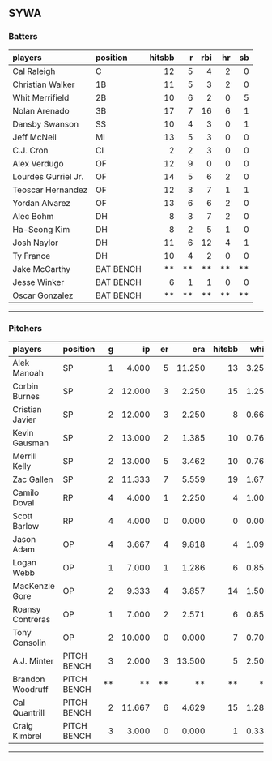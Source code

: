## SYWA

### Batters

 
|players             |position  | hitsbb|  r| rbi| hr| sb| 
|:-------------------|:---------|------:|--:|---:|--:|--:| 
|Cal Raleigh         |C         |     12|  5|   4|  2|  0| 
|Christian Walker    |1B        |     11|  5|   3|  2|  0| 
|Whit Merrifield     |2B        |     10|  6|   2|  0|  5| 
|Nolan Arenado       |3B        |     17|  7|  16|  6|  1| 
|Dansby Swanson      |SS        |     10|  4|   3|  0|  1| 
|Jeff McNeil         |MI        |     13|  5|   3|  0|  0| 
|C.J. Cron           |CI        |      2|  2|   3|  0|  0| 
|Alex Verdugo        |OF        |     12|  9|   0|  0|  0| 
|Lourdes Gurriel Jr. |OF        |     14|  5|   6|  2|  0| 
|Teoscar Hernandez   |OF        |     12|  3|   7|  1|  1| 
|Yordan Alvarez      |OF        |     13|  6|   6|  2|  0| 
|Alec Bohm           |DH        |      8|  3|   7|  2|  0| 
|Ha-Seong Kim        |DH        |      8|  2|   5|  1|  0| 
|Josh Naylor         |DH        |     11|  6|  12|  4|  1| 
|Ty France           |DH        |     10|  4|   2|  0|  0| 
|Jake McCarthy       |BAT BENCH |     **| **|  **| **| **| 
|Jesse Winker        |BAT BENCH |      6|  1|   1|  0|  0| 
|Oscar Gonzalez      |BAT BENCH |     **| **|  **| **| **| 


* * *

### Pitchers

 
|players          |position    |  g|     ip| er|    era| hitsbb|  whip| so|  w| sv| 
|:----------------|:-----------|--:|------:|--:|------:|------:|-----:|--:|--:|--:| 
|Alek Manoah      |SP          |  1|  4.000|  5| 11.250|     13| 3.250|  3|  0|  0| 
|Corbin Burnes    |SP          |  2| 12.000|  3|  2.250|     15| 1.250| 14|  1|  0| 
|Cristian Javier  |SP          |  2| 12.000|  3|  2.250|      8| 0.667| 16|  2|  0| 
|Kevin Gausman    |SP          |  2| 13.000|  2|  1.385|     10| 0.769| 19|  0|  0| 
|Merrill Kelly    |SP          |  2| 13.000|  5|  3.462|     10| 0.769| 15|  1|  0| 
|Zac Gallen       |SP          |  2| 11.333|  7|  5.559|     19| 1.676|  8|  1|  0| 
|Camilo Doval     |RP          |  4|  4.000|  1|  2.250|      4| 1.000|  7|  0|  3| 
|Scott Barlow     |RP          |  4|  4.000|  0|  0.000|      0| 0.000|  4|  1|  2| 
|Jason Adam       |OP          |  4|  3.667|  4|  9.818|      4| 1.091|  4|  1|  1| 
|Logan Webb       |OP          |  1|  7.000|  1|  1.286|      6| 0.857|  3|  0|  0| 
|MacKenzie Gore   |OP          |  2|  9.333|  4|  3.857|     14| 1.500| 10|  0|  0| 
|Roansy Contreras |OP          |  1|  7.000|  2|  2.571|      6| 0.857|  1|  0|  0| 
|Tony Gonsolin    |OP          |  2| 10.000|  0|  0.000|      7| 0.700|  9|  2|  0| 
|A.J. Minter      |PITCH BENCH |  3|  2.000|  3| 13.500|      5| 2.500|  2|  0|  0| 
|Brandon Woodruff |PITCH BENCH | **|     **| **|     **|     **|    **| **| **| **| 
|Cal Quantrill    |PITCH BENCH |  2| 11.667|  6|  4.629|     15| 1.286|  8|  0|  0| 
|Craig Kimbrel    |PITCH BENCH |  3|  3.000|  0|  0.000|      1| 0.333|  8|  1|  1| 


* * *


